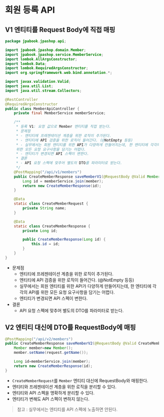 # 회원 등록 API
## V1 엔티티를 Request Body에 직접 매핑
```java
package jpabook.jpashop.api;

import jpabook.jpashop.domain.Member;
import jpabook.jpashop.service.MemberService;
import lombok.AllArgsConstructor;
import lombok.Data;
import lombok.RequiredArgsConstructor;
import org.springframework.web.bind.annotation.*;

import javax.validation.Valid;
import java.util.List;
import java.util.stream.Collectors;

@RestController
@RequiredArgsConstructor
public class MemberApiController {
    private final MemberService memberService;

    /**
     * 등록 V1: 요청 값으로 Member 엔티티를 직접 받는다.
     * 문제점
     * - 엔티티에 프레젠테이션 계층을 위한 로직이 추가된다.
     * - 엔티티에 API 검증을 위한 로직이 들어간다. (@NotEmpty 등등)
     * - 실무에서는 회원 엔티티를 위한 API가 다양하게 만들어지는데, 한 엔티티에 각각의 API를
     위한 모든 요청 요구사항을 담기는 어렵다.
     * - 엔티티가 변경되면 API 스펙이 변한다.
     * 결론
     * - API 요청 스펙에 맞추어 별도의 DTO를 파라미터로 받는다.
     */
    @PostMapping("/api/v1/members")
    public CreateMemberResponse saveMemberV1(@RequestBody @Valid Member member) {
        Long id = memberService.join(member);
        return new CreateMemberResponse(id);
    }

    @Data
    static class CreateMemberRequest {
        private String name;
    }

    @Data
    static class CreateMemberResponse {
        private Long id;

        public CreateMemberResponse(Long id) {
            this.id = id;
        }
    }
}
```
- 문제점
    - 엔티티에 프레젠테이션 계층을 위한 로직이 추가된다.
    - 엔티티에 API 검증을 위한 로직이 들어간다. (@NotEmpty 등등)
    - 실무에서는 회원 엔티티를 위한 API가 다양하게 만들어지는데, 한 엔티티에 각각의
    API를 위한 모든 요청 요구사항을 담기는 어렵다.
    - 엔티티가 변경되면 API 스펙이 변한다.
- 결론
    - API 요청 스펙에 맞추어 별도의 DTO를 파라미터로 받는다.

## V2 엔티티 대신에 DTO를 RequestBody에 매핑
```java
@PostMapping("/api/v2/members")
public CreateMemberResponse saveMemberV2(@RequestBody @Valid CreateMemberRequest request){
    Member member=new Member();
    member.setName(request.getName());

    Long id=memberService.join(member);
    return new CreateMemberResponse(id);
}
```
- `CreateMemberRequest`를 `Member` 엔티티 대신에 RequestBody와 매핑한다.
- 엔티티와 프레젠테이션 계층을 위한 로직을 분리할 수 있다.
- 엔티티와 API 스펙을 명확하게 분리할 수 있다.
- 엔티티가 변해도 API 스펙이 변하지 않는다.
> 참고 : 실무에서는 엔티티를 API 스펙에 노출하면 안된다.
